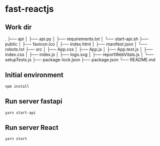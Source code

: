 # fast-reactjs


## Work dir

.
├── api
│   ├── api.py
│   ├── requirements.txt
│   └── start-api.sh
├── public
│   ├── favicon.ico
│   ├── index.html
│   ├── manifest.json
│   └── robots.txt
├── src
│   ├── App.css
│   ├── App.js
│   ├── App.test.js
│   ├── index.css
│   ├── index.js
│   ├── logo.svg
│   ├── reportWebVitals.js
│   └── setupTests.js
├── package-lock.json
├── package.json
└── README.md 


## Initial environment

`npm install`

## Run server fastapi
`yarn start-api`


## Run server React
`yarn start`
